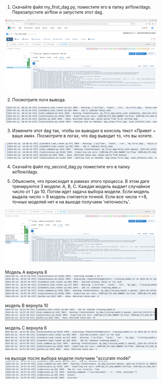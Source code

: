 1. Скачайте файл my_first_dag.py, поместите его в папку airflow/dags. Перезапустите airflow и запустите этот dag.

![alt text](image.png)

2. Посмотрите логи вывода.

![alt text](image-1.png)

3. Измените этот dag так, чтобы он выводил в консоль текст «Привет + ваше имя». Посмотрите в логах, что dag выводит
то, что вы хотите.

![alt text](image-2.png)

4. Скачайте файл my_second_dag.py поместите его в папку airflow/dags.

5. Объясните, что происходит в рамках этого процесса.
В этом даге тренируются 3 модели: A, B, C. Каждая модель выдает случайное число от 1 до 10. Потом идет задача выбора модели. Если модель выдала число > 8 модель считается точной. Если все числа <=8, точных моделей нет и на выходе получаем 'неточность'.

![alt text](image-3.png)

Модель А вернула 8
![alt text](image-4.png)


модель В вернула 10
![alt text](image-5.png)

модель С вернула 6
![alt text](image-6.png)

на выходе после выбора модели получаем "accurate model"
![alt text](image-7.png)